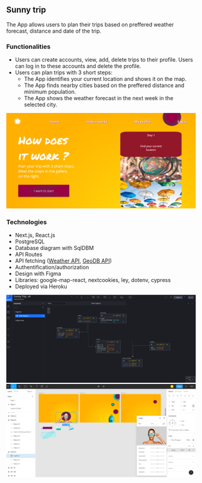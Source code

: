 ## Sunny trip

The App allows users to plan their trips based on preffered weather forecast, distance and date of the trip.

### Functionalities

- Users can create accounts, view, add, delete trips to their profile. Users can log in to these accounts and delete the profile.
- Users can plan trips with 3 short steps:
  - The App identifies your current location and shows it on the map.
  - The App finds nearby cities based on the preffered distance and minimum population.
  - The App shows the weather forecast in the next week in the selected city.

![Screenshot](./public/screenshot_1.png)

### Technologies

- Next.js, React.js
- PostgreSQL
- Database diagram with SqlDBM
- API Routes
- API fetching ([Weather API](https://openweathermap.org/api), [GeoDB API](http://geodb-cities-api.wirefreethought.com/))
- Authentification/authorization
- Design with Figma
- Libraries: google-map-react, nextcookies, ley, dotenv, cypress
- Deployed via Heroku

![Screenshot](./public/screenshot_2.png)
![Screenshot](./public/screenshot_3.png)
